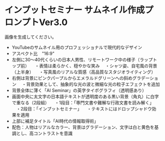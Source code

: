 # インプットセミナー サムネイル作成プロンプトVer3.0
画像を生成してください。
- YouTubeのサムネイル用のプロフェッショナルで現代的なデザイン
- アスペクト比　"16:9"
- 左側に30〜40代くらいの日本人男性、リモートワーク中の様子（ラップトップ前）
　・表情は柔らかく、穏やかな笑み
　・シャツ姿、自宅風の背景（上半身）
　・写真風のリアルな質感（高品質なスタジオライティング）
- 右側は背景にピンクパープルからエメラルドグリーンへの斜めグラデーション
　・背景効果として、抽象的な光の波と微細な光の粒子エフェクトを追加
- 背景全体に薄く「AI Seminar」の英字タイポグラフィ（透明感あり）
- 画面中央に太文字の日本語テキストが透明度のある黒い背景（角丸）に白字で重なる（2段組）
　・1段目：「専門文書や難解な行政文書を読み解く」
　・2段目：「インプットセミナー」
　・テキストにはドロップシャドウ効果を適用
- 上部に補足タイトル「AI時代の情報取得術」
- 配色：人物はリアルなカラー、背景はグラデーション、文字は白と黄色を基調とし、高コントラストを意識